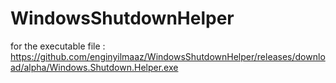 # WindowsShutdownHelper

for the executable file : 
https://github.com/enginyilmaaz/WindowsShutdownHelper/releases/download/alpha/Windows.Shutdown.Helper.exe
